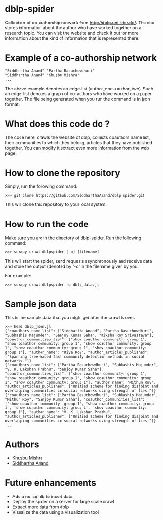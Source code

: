 # dblp-spider
 Collection of co-authorship network from http://dblp.uni-trier.de/. The site stores
 information about the author who have worked together on a research topic. You can
 visit the website and check it out for more information about the kind of information
 that is represented there.

# Example of a co-authorship network
```
"Siddhartha Anand" "Partha Basuchowdhuri"
"Siddhartha Anand" "Khusbu Mishra"
...
```
The above example denotes an edge-list (author_one->author_two). Such an edge-list denotes a graph of co-authors who have worked on a paper together. The file being generated when you run the command is in json format.
# What does this code do ?
The code here, crawls the website of dblp, collects coauthors name list, their communities to which they belong, articles that they have published together. You can modify it extract even more information from the web page.

# How to clone the repository
Simply, run the following command:
```
>>> git clone https://github.com/SiddharthaAnand/dblp-spider.git
```
This will clone this repository to your local system. 

# How to run the code
Make sure you are in the directory of dblp-spider. Run the following command:
```
>>> scrapy crawl dblpspider [-o] [filename]
```

This will start the spider, send requests asynchronously and receive data and store the output (denoted by '-o' in the filename given by you.

For example:
```
>>> scrapy crawl dblpspider -o dblp_data.jl
```

# Sample json data
This is the sample data that you might get after the crawl is over.
```
>>> head dblp_json.jl
{"coauthors_name_list": ["Siddhartha Anand", "Partha Basuchowdhuri", "Subhashis Majumder", "Sanjoy Kumar Saha", "Diksha Roy Srivastava"], "coauthor_communities_list": ["show coauthor community: group 1", "show coauthor community: group 1", "show coauthor community: group 1", "show coauthor community: group 1", "show coauthor community: group 1"], "author_name": "Riya Roy", "author_articles_published": ["Spanning tree-based fast community detection methods in social networks."]}
{"coauthors_name_list": ["Partha Basuchowdhuri", "Subhashis Majumder", "V. K. Lakshan Prabhu", "Sanjoy Kumar Saha"], "coauthor_communities_list": ["show coauthor community: group 1", "show coauthor community: group 1", "show coauthor community: group 1", "show coauthor community: group 1"], "author_name": "Mithun Roy", "author_articles_published": ["Unified scheme for finding disjoint and overlapping communities in social networks using strength of ties."]}
{"coauthors_name_list": ["Partha Basuchowdhuri", "Subhashis Majumder", "Mithun Roy", "Sanjoy Kumar Saha"], "coauthor_communities_list": ["show coauthor community: group 1", "show coauthor community: group 1", "show coauthor community: group 1", "show coauthor community: group 1"], "author_name": "V. K. Lakshan Prabhu", "author_articles_published": ["Unified scheme for finding disjoint and overlapping communities in social networks using strength of ties."]}
...
```

# Authors
* [Khusbu Mishra](https://github.com/Khusbu)
* [Siddhartha Anand](https://github.com/SiddharthaAnand)

# Future enhancements
* Add a no-sql db to insert data 
* Deploy the spider on a server for large scale crawl
* Extract more data from dblp
* Visualize the data using a visualization tool
